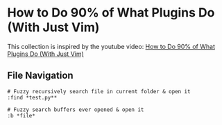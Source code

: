 # How to Do 90% of What Plugins Do (With Just Vim)

This collection is inspired by the youtube video: [How to Do 90% of What Plugins Do (With Just Vim)](https://www.youtube.com/watch?v=XA2WjJbmmoM)

## File Navigation

```
# Fuzzy recursively search file in current folder & open it
:find *test.py**

# Fuzzy search buffers ever opened & open it
:b *file*
```